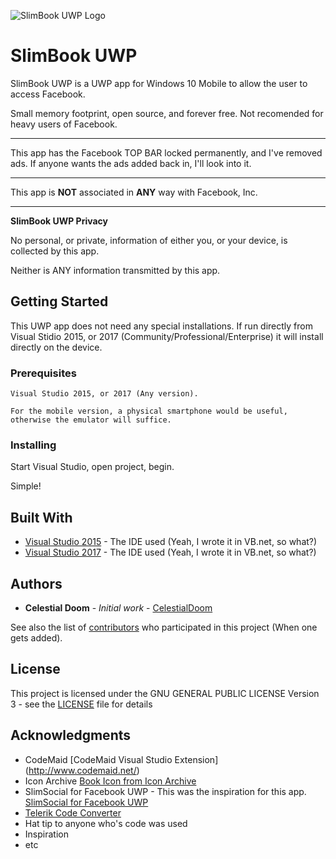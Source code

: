 ![SlimBook UWP Logo](https://s19.postimg.org/jnd0jxodv/Book-icon.png)
# SlimBook UWP

SlimBook UWP is a UWP app for Windows 10 Mobile to allow the user to access Facebook.

Small memory footprint, open source, and forever free. Not recomended for heavy users of Facebook.
***
This app has the Facebook TOP BAR locked permanently, and I've removed ads.
If anyone wants the ads added back in, I'll look into it.
***
This app is **NOT** associated in **ANY** way with Facebook, Inc.
***
__SlimBook UWP Privacy__

No personal, or private, information of either you, or your device, is collected by this app.

Neither is ANY information transmitted by this app.

## Getting Started

This UWP app does not need any special installations. If run directly from Visual Stidio 2015, or 2017 (Community/Professional/Enterprise) it will install directly on the device.

### Prerequisites

```
Visual Studio 2015, or 2017 (Any version).

For the mobile version, a physical smartphone would be useful, otherwise the emulator will suffice.
```

### Installing

Start Visual Studio, open project, begin.

Simple!

## Built With

* [Visual Studio 2015](http://www.visualstudio.com/vs/) - The IDE used (Yeah, I wrote it in VB.net, so what?)
* [Visual Studio 2017](http://www.visualstudio.com/vs/) - The IDE used (Yeah, I wrote it in VB.net, so what?)

## Authors

* **Celestial Doom** - *Initial work* - [CelestialDoom](https://github.com/CelestialDoom)

See also the list of [contributors](https://github.com/CelestialDoom/AllPonyRadioApp_10/contributors) who participated in this project (When one gets added).

## License

This project is licensed under the GNU GENERAL PUBLIC LICENSE Version 3 - see the [LICENSE](LICENSE) file for details

## Acknowledgments

* CodeMaid [CodeMaid Visual Studio Extension] (http://www.codemaid.net/)
* Icon Archive [Book Icon from Icon Archive](http://www.iconarchive.com/show/outline-icons-by-iconsmind/Book-icon.html)
* SlimSocial for Facebook UWP - This was the inspiration for this app. [SlimSocial for Facebook UWP](https://github.com/rignaneseleo/SlimSocial-for-Facebook-UWP)
* [Telerik Code Converter](http://converter.telerik.com/)
* Hat tip to anyone who's code was used
* Inspiration
* etc
